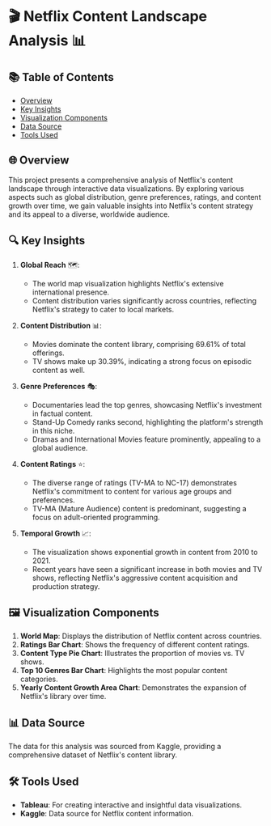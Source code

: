 # 🎬 Netflix Content Landscape Analysis 📊

## 📚 Table of Contents
- [Overview](#overview)
- [Key Insights](#key-insights)
- [Visualization Components](#visualization-components)
- [Data Source](#data-source)
- [Tools Used](#tools-used)

## 🌐 Overview

This project presents a comprehensive analysis of Netflix's content landscape through interactive data visualizations. By exploring various aspects such as global distribution, genre preferences, ratings, and content growth over time, we gain valuable insights into Netflix's content strategy and its appeal to a diverse, worldwide audience.

## 🔍 Key Insights

1. **Global Reach** 🗺️: 
   - The world map visualization highlights Netflix's extensive international presence.
   - Content distribution varies significantly across countries, reflecting Netflix's strategy to cater to local markets.

2. **Content Distribution** 📊:
   - Movies dominate the content library, comprising 69.61% of total offerings.
   - TV shows make up 30.39%, indicating a strong focus on episodic content as well.

3. **Genre Preferences** 🎭:
   - Documentaries lead the top genres, showcasing Netflix's investment in factual content.
   - Stand-Up Comedy ranks second, highlighting the platform's strength in this niche.
   - Dramas and International Movies feature prominently, appealing to a global audience.

4. **Content Ratings** ⭐:
   - The diverse range of ratings (TV-MA to NC-17) demonstrates Netflix's commitment to content for various age groups and preferences.
   - TV-MA (Mature Audience) content is predominant, suggesting a focus on adult-oriented programming.

5. **Temporal Growth** 📈:
   - The visualization shows exponential growth in content from 2010 to 2021.
   - Recent years have seen a significant increase in both movies and TV shows, reflecting Netflix's aggressive content acquisition and production strategy.

## 🖼️ Visualization Components

1. **World Map**: Displays the distribution of Netflix content across countries.
2. **Ratings Bar Chart**: Shows the frequency of different content ratings.
3. **Content Type Pie Chart**: Illustrates the proportion of movies vs. TV shows.
4. **Top 10 Genres Bar Chart**: Highlights the most popular content categories.
5. **Yearly Content Growth Area Chart**: Demonstrates the expansion of Netflix's library over time.

## 📊 Data Source

The data for this analysis was sourced from Kaggle, providing a comprehensive dataset of Netflix's content library.

## 🛠️ Tools Used

- **Tableau**: For creating interactive and insightful data visualizations.
- **Kaggle**: Data source for Netflix content information.
